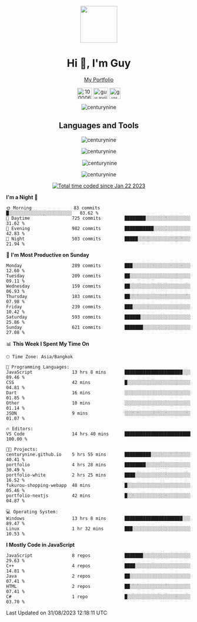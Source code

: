 
<p align="center"><a href="https://portfolio-nextjs-puce-omega.vercel.app/" traget="_blank"> <img src="https://user-images.githubusercontent.com/109062980/213915698-3e79c409-24f8-4471-a5f8-e7a842ad3a0a.gif" width="100" /> </a></p>
 
<h1 align="center">Hi 👋, I'm Guy</h1>
<p align="center"><a href="https://portfolio-nextjs-puce-omega.vercel.app/" traget="_blank"> My Portfolio </a></p>

<p align="center">
<a href="https://fb.com/100006608053988" target="blank"><img align="center" src="https://raw.githubusercontent.com/rahuldkjain/github-profile-readme-generator/master/src/images/icons/Social/facebook.svg" alt="100006608053988" height="30" width="40" /></a>
<a href="https://instagram.com/guy.xvii" target="blank"><img align="center" src="https://raw.githubusercontent.com/rahuldkjain/github-profile-readme-generator/master/src/images/icons/Social/instagram.svg" alt="guy.xvii" height="30" width="40" /></a>
<a href="mailto:lowlifeix@gmail.com" target="blank"><img align="center" src="https://user-images.githubusercontent.com/109062980/226533395-e26b601f-4b8f-456f-affd-55dc944b4149.png" alt="guy.xvii" height="30" width="30" /></a>
 
</p>

<p align="center"> <img src="https://komarev.com/ghpvc/?username=centurynine&label=Profile%20views&color=0e75b6&style=for-the-badge" alt="centurynine" /> </p>

<h2 align="center">Languages and Tools</h3>

<!-- https://skillicons.dev/ -->
<p align="center">
<img src="https://skillicons.dev/icons?i=react,nodejs,tailwind,mongodb,html,css,js,bootstrap,jquery,cloudflare,php,java,cpp,py,dart,flutter,firebase,androidstudio,git,github,linux,mysql,postman,nginx,express" alt="centurynine" /> 
</p>
 
<p align="center"><img align="center" src="https://github-readme-stats-sigma-five.vercel.app/api/top-langs?username=centurynine&show_icons=true&locale=en&layout=compact&theme=" alt="centurynine" /></p>

<p align="center">&nbsp;<img align="center" src="https://github-readme-stats-sigma-five.vercel.app/api?username=centurynine&show_icons=true&locale=en&theme=" alt="centurynine" /></p>

<p align="center"><img align="center" src="https://github-readme-streak-stats.herokuapp.com/?user=centurynine&theme=" alt="centurynine" /></p>
<p align="center">
<a href="https://wakatime.com/@9ded98d1-6308-4a11-a75a-63f31fdc4e7a"><img src="https://wakatime.com/badge/user/9ded98d1-6308-4a11-a75a-63f31fdc4e7a.svg" alt="Total time coded since Jan 22 2023" /></a>
  
<!--START_SECTION:waka-->
**I'm a Night 🦉** 

```text
🌞 Morning                83 commits          █░░░░░░░░░░░░░░░░░░░░░░░░   03.62 % 
🌆 Daytime                725 commits         ████████░░░░░░░░░░░░░░░░░   31.62 % 
🌃 Evening                982 commits         ███████████░░░░░░░░░░░░░░   42.83 % 
🌙 Night                  503 commits         █████░░░░░░░░░░░░░░░░░░░░   21.94 % 
```
📅 **I'm Most Productive on Sunday** 

```text
Monday                   289 commits         ███░░░░░░░░░░░░░░░░░░░░░░   12.60 % 
Tuesday                  209 commits         ██░░░░░░░░░░░░░░░░░░░░░░░   09.11 % 
Wednesday                159 commits         ██░░░░░░░░░░░░░░░░░░░░░░░   06.93 % 
Thursday                 183 commits         ██░░░░░░░░░░░░░░░░░░░░░░░   07.98 % 
Friday                   239 commits         ███░░░░░░░░░░░░░░░░░░░░░░   10.42 % 
Saturday                 593 commits         ██████░░░░░░░░░░░░░░░░░░░   25.86 % 
Sunday                   621 commits         ███████░░░░░░░░░░░░░░░░░░   27.08 % 
```


📊 **This Week I Spent My Time On** 

```text
🕑︎ Time Zone: Asia/Bangkok

💬 Programming Languages: 
JavaScript               13 hrs 8 mins       ██████████████████████░░░   89.46 % 
CSS                      42 mins             █░░░░░░░░░░░░░░░░░░░░░░░░   04.81 % 
Dart                     16 mins             ░░░░░░░░░░░░░░░░░░░░░░░░░   01.85 % 
Other                    10 mins             ░░░░░░░░░░░░░░░░░░░░░░░░░   01.14 % 
JSON                     9 mins              ░░░░░░░░░░░░░░░░░░░░░░░░░   01.07 % 

🔥 Editors: 
VS Code                  14 hrs 40 mins      █████████████████████████   100.00 % 

🐱‍💻 Projects: 
centurynine.github.io    5 hrs 55 mins       ██████████░░░░░░░░░░░░░░░   40.41 % 
portfolio                4 hrs 28 mins       ████████░░░░░░░░░░░░░░░░░   30.49 % 
portfolio-white          2 hrs 25 mins       ████░░░░░░░░░░░░░░░░░░░░░   16.52 % 
fukurou-shopping-webapp  48 mins             █░░░░░░░░░░░░░░░░░░░░░░░░   05.46 % 
portfolio-nextjs         42 mins             █░░░░░░░░░░░░░░░░░░░░░░░░   04.87 % 

💻 Operating System: 
Windows                  13 hrs 8 mins       ██████████████████████░░░   89.47 % 
Linux                    1 hr 32 mins        ███░░░░░░░░░░░░░░░░░░░░░░   10.53 % 
```

**I Mostly Code in JavaScript** 

```text
JavaScript               8 repos             ███████░░░░░░░░░░░░░░░░░░   29.63 % 
C++                      4 repos             ████░░░░░░░░░░░░░░░░░░░░░   14.81 % 
Java                     2 repos             ██░░░░░░░░░░░░░░░░░░░░░░░   07.41 % 
HTML                     2 repos             ██░░░░░░░░░░░░░░░░░░░░░░░   07.41 % 
C#                       1 repo              █░░░░░░░░░░░░░░░░░░░░░░░░   03.70 % 
```




 Last Updated on 31/08/2023 12:18:11 UTC
<!--END_SECTION:waka-->
  
</p>

